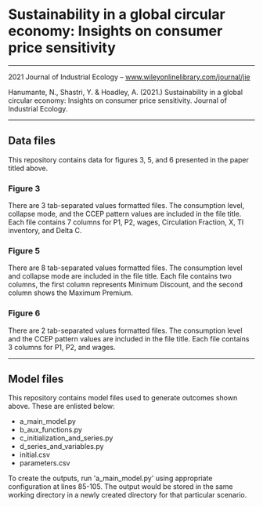 # Sustainability in a global circular economy: Insights on consumer price sensitivity

---

2021 Journal of Industrial Ecology – www.wileyonlinelibrary.com/journal/jie

Hanumante, N., Shastri, Y. & Hoadley, A. (2021.) Sustainability in a global circular economy: Insights on consumer price sensitivity. Journal of Industrial
Ecology.

---

## Data files

This repository contains data for figures 3, 5, and 6 presented in the paper titled above.

### Figure 3
There are 3 tab-separated values formatted files. The consumption level, collapse mode, and the CCEP pattern values are included in the file title.
Each file contains 7 columns for P1,	P2,	wages,	Circulation Fraction,	X,	TI inventory,	and Delta C.


### Figure 5
There are 8 tab-separated values formatted files. The consumption level and collapse mode are included in the file title.
Each file contains two columns, the first column represents Minimum Discount, and the second column shows the Maximum Premium.

### Figure 6
There are 2 tab-separated values formatted files. The consumption level and the CCEP pattern values are included in the file title.
Each file contains 3 columns for P1,	P2, and	wages.


---

## Model files
This repository contains model files used to generate outcomes shown above. These are enlisted below:
 - a_main_model.py
 - b_aux_functions.py
 - c_initialization_and_series.py
 - d_series_and_variables.py
 - initial.csv
 - parameters.csv

To create the outputs, run 'a_main_model.py' using appropriate configuration at lines 85-105. 
The output would be stored in the same working directory in a newly created directory for that particular scenario.
